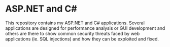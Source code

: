 # ASP.NET and C#

This repository contains my ASP.NET and C# applications. Several applications are designed for performance analysis or GUI development and others are there to show common security threats faced by web applications (ie. SQL injections) and how they can be exploited and fixed.
